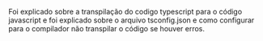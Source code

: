 Foi explicado sobre a transpilação do codigo typescript para o código javascript e foi explicado sobre o arquivo tsconfig.json e como configurar para o compilador não transpilar o código se houver erros.